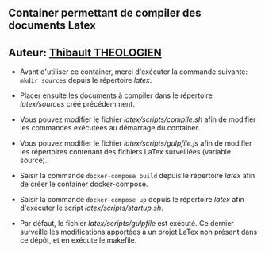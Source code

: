 ## Container permettant de compiler des documents Latex

## Auteur: [Thibault THEOLOGIEN](https://github.com/MacBootglass)

* Avant d'utiliser ce container, merci d'exécuter la commande suivante: `mkdir sources` depuis le répertoire _latex_.

* Placer ensuite les documents à compiler dans le répertoire _latex/sources_ créé précédemment.

* Vous pouvez modifier le fichier _latex/scripts/compile.sh_ afin de modifier les commandes exécutées au démarrage du container.

* Vous pouvez modifier le fichier _latex/scripts/gulpfile.js_ afin de modifier les répertoires contenant des fichiers LaTex surveillées (variable source).

* Saisir la commande `docker-compose build` depuis le répertoire _latex_ afin de créer le container docker-compose.

* Saisir la commande `docker-compose up` depuis le répertoire _latex_ afin d'exécuter le script _latex/scripts/startup.sh_.

* Par défaut, le fichier _latex/scripts/gulpfile_ est exécuté. Ce dernier surveille les modifications apportées à un projet LaTex non présent dans ce dépôt, et en exécute le makefile. 
